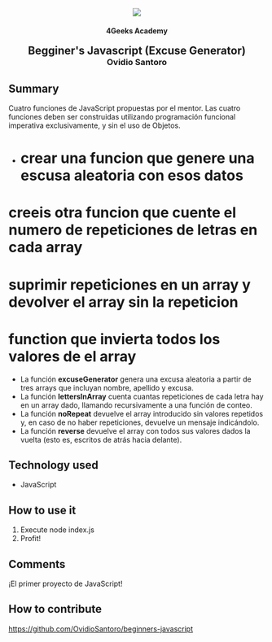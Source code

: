 <p align="center">
  <img src="https://assets.breatheco.de/apis/img/images.php?blob&random&cat=icon&tags=4geeks,128">
  <h4 align="center">4Geeks Academy</h4>
</p>

<p>
    <h2 align="center" style="margin: 0"> Begginer's Javascript (Excuse Generator)</h2>
    <h3 align="center" style="margin-top: 0"> Ovidio Santoro</h3>
</p>

## Summary

Cuatro funciones de JavaScript propuestas por el mentor. Las cuatro funciones deben ser construidas utilizando programación funcional imperativa exclusivamente, y sin el uso de Objetos.

* # crear una funcion que genere una escusa aleatoria con esos datos 
# creeis otra funcion que cuente el numero de repeticiones de letras en cada array
# suprimir repeticiones en un array y devolver el array sin la repeticion
# function que invierta todos los valores de el array

* La función **excuseGenerator** genera una excusa aleatoria a partir de tres arrays que incluyan nombre, apellido y excusa.
* La función **lettersInArray** cuenta cuantas repeticiones de cada letra hay en un array dado, llamando recursivamente a una función de conteo.
* La función **noRepeat** devuelve el array introducido sin valores repetidos y, en caso de no haber repeticiones, devuelve un mensaje indicándolo.
* La función **reverse** devuelve el array con todos sus valores dados la vuelta (esto es, escritos de atrás hacia delante).

## Technology used

* JavaScript

## How to use it

1. Execute node index.js
2. Profit!

## Comments

¡El primer proyecto de JavaScript!

## How to contribute

https://github.com/OvidioSantoro/beginners-javascript